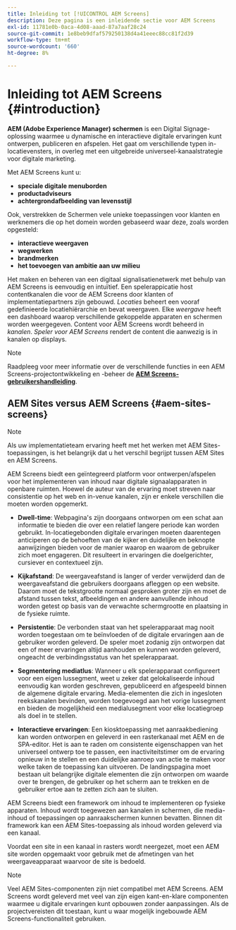 ```yaml
---
title: Inleiding tot [!UICONTROL AEM Screens]
description: Deze pagina is een inleidende sectie voor AEM Screens
exl-id: 11781e0b-0aca-4d08-aaad-87a7aaf28c24
source-git-commit: 1e8beb9dfaf579250138d4a41eeec88cc81f2d39
workflow-type: tm+mt
source-wordcount: '660'
ht-degree: 8%

---
```


# Inleiding tot AEM Screens {#introduction}

**AEM (Adobe Experience Manager) schermen** is een Digital Signage-oplossing waarmee u dynamische en interactieve digitale ervaringen kunt ontwerpen, publiceren en afspelen. Het gaat om verschillende typen in-locatievensters, in overleg met een uitgebreide universeel-kanaalstrategie voor digitale marketing.

Met AEM Screens kunt u:

* **speciale digitale menuborden**
* **productadviseurs**
* **achtergrondafbeelding van levensstijl**

Ook, verstrekken de Schermen vele unieke toepassingen voor klanten en werknemers die op het domein worden gebaseerd waar deze, zoals worden opgesteld:

* **interactieve weergaven**
* **wegwerken**
* **brandmerken**
* **het toevoegen van ambitie aan uw milieu**

Het maken en beheren van een digitaal signalisatienetwerk met behulp van AEM Screens is eenvoudig en intuïtief. Een spelerappicatie host contentkanalen die voor de AEM Screens door klanten of implementatiepartners zijn gebouwd. *Locaties* beheert een vooraf gedefinieerde locatiehiërarchie en bevat weergaven. Elke *weergave* heeft een dashboard waarop verschillende gekoppelde apparaten en schermen worden weergegeven. Content voor AEM Screens wordt beheerd in *kanalen*. *Speler voor AEM Screens* rendert de content die aanwezig is in kanalen op displays.



>[!NOTE]
>
>Raadpleeg voor meer informatie over de verschillende functies in een AEM Screens-projectontwikkeling en -beheer de **[AEM Screens-gebruikershandleiding](https://experienceleague.adobe.com/en/docs/experience-manager-screens/user-guide/aem-screens-introduction)**.

## AEM Sites versus AEM Screens {#aem-sites-screens}

>[!NOTE]
>
>Als uw implementatieteam ervaring heeft met het werken met AEM Sites-toepassingen, is het belangrijk dat u het verschil begrijpt tussen AEM Sites en AEM Screens.

AEM Screens biedt een geïntegreerd platform voor ontwerpen/afspelen voor het implementeren van inhoud naar digitale signaalapparaten in openbare ruimten. Hoewel de auteur van de ervaring moet streven naar consistentie op het web en in-venue kanalen, zijn er enkele verschillen die moeten worden opgemerkt.

* **Dwell-time**: Webpagina&#39;s zijn doorgaans ontworpen om een schat aan informatie te bieden die over een relatief langere periode kan worden gebruikt. In-locatiegebonden digitale ervaringen moeten daarentegen anticiperen op de behoeften van de kijker en duidelijke en beknopte aanwijzingen bieden voor de manier waarop en waarom de gebruiker zich moet engageren. Dit resulteert in ervaringen die doelgerichter, cursiever en contextueel zijn.

* **Kijkafstand**: De weergaveafstand is langer of verder verwijderd dan de weergaveafstand die gebruikers doorgaans afleggen op een website. Daarom moet de tekstgrootte normaal gesproken groter zijn en moet de afstand tussen tekst, afbeeldingen en andere aanvullende inhoud worden getest op basis van de verwachte schermgrootte en plaatsing in de fysieke ruimte.

* **Persistentie**: De verbonden staat van het spelerapparaat mag nooit worden toegestaan om te beïnvloeden of de digitale ervaringen aan de gebruiker worden geleverd. De speler moet zodanig zijn ontworpen dat een of meer ervaringen altijd aanhouden en kunnen worden geleverd, ongeacht de verbindingsstatus van het spelerapparaat.

* **Segmentering mediatlus**: Wanneer u elk spelerapparaat configureert voor een eigen lussegment, weet u zeker dat gelokaliseerde inhoud eenvoudig kan worden geschreven, gepubliceerd en afgespeeld binnen de algemene digitale ervaring. Media-elementen die zich in ingesloten reekskanalen bevinden, worden toegevoegd aan het vorige lussegment en bieden de mogelijkheid een medialusegment voor elke locatiegroep als doel in te stellen.

* **Interactieve ervaringen**: Een kiosktoepassing met aanraakbediening kan worden ontworpen en geleverd in een rasterkanaal met AEM en de SPA-editor. Het is aan te raden om consistente eigenschappen van het universeel ontwerp toe te passen, een inactiviteitstimer om de ervaring opnieuw in te stellen en een duidelijke aanroep van actie te maken voor welke taken de toepassing kan uitvoeren. De landingspagina moet bestaan uit belangrijke digitale elementen die zijn ontworpen om waarde over te brengen, de gebruiker op het scherm aan te trekken en de gebruiker ertoe aan te zetten zich aan te sluiten.

AEM Screens biedt een framework om inhoud te implementeren op fysieke apparaten. Inhoud wordt toegewezen aan kanalen in schermen, die media-inhoud of toepassingen op aanraakschermen kunnen bevatten. Binnen dit framework kan een AEM Sites-toepassing als inhoud worden geleverd via een kanaal.

Voordat een site in een kanaal in rasters wordt neergezet, moet een AEM site worden opgemaakt voor gebruik met de afmetingen van het weergaveapparaat waarvoor de site is bedoeld.

>[!NOTE]
>Veel AEM Sites-componenten zijn niet compatibel met AEM Screens. AEM Screens wordt geleverd met veel van zijn eigen kant-en-klare componenten waarmee u digitale ervaringen kunt opbouwen zonder aanpassingen. Als de projectvereisten dit toestaan, kunt u waar mogelijk ingebouwde AEM Screens-functionaliteit gebruiken.
